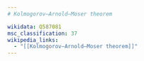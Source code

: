 ```yaml
---
# Kolmogorov–Arnold–Moser theorem

wikidata: Q587081
msc_classification: 37
wikipedia_links:
  - "[[Kolmogorov–Arnold–Moser theorem]]"
---
```

